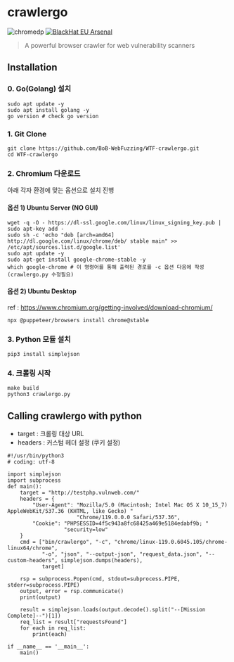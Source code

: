 # crawlergo
![chromedp](https://img.shields.io/badge/chromedp-v0.5.2-brightgreen.svg) [![BlackHat EU Arsenal](https://img.shields.io/badge/BlackHat%20Europe-2021%20Arsenal-blue.svg)](https://www.blackhat.com/eu-21/arsenal/schedule/index.html#crawlergo-a-powerful-browser-crawler-for-web-vulnerability-scanners-25113)

> A powerful browser crawler for web vulnerability scanners

## Installation

### 0. Go(Golang) 설치
```shell
sudo apt update -y
sudo apt install golang -y
go version # check go version
```

### 1. Git Clone
```shell
git clone https://github.com/BoB-WebFuzzing/WTF-crawlergo.git
cd WTF-crawlergo
```
### 2. Chromium 다운로드
아래 각자 환경에 맞는 옵션으로 설치 진행
#### 옵션 1) Ubuntu Server (NO GUI)
```shell
wget -q -O - https://dl-ssl.google.com/linux/linux_signing_key.pub | sudo apt-key add -
sudo sh -c 'echo "deb [arch=amd64] http://dl.google.com/linux/chrome/deb/ stable main" >> /etc/apt/sources.list.d/google.list'
sudo apt update -y
sudo apt-get install google-chrome-stable -y
which google-chrome # 이 명령어를 통해 출력된 경로를 -c 옵션 다음에 작성 (crawlergo.py 수정필요)
```

#### 옵션 2) Ubuntu Desktop
ref : https://www.chromium.org/getting-involved/download-chromium/
```shell
npx @puppeteer/browsers install chrome@stable
```
### 3. Python 모듈 설치
```shell
pip3 install simplejson
```
### 4. 크롤링 시작
```shell
make build
python3 crawlergo.py
```

## Calling crawlergo with python
- target : 크롤링 대상 URL
- headers : 커스텀 헤더 설정 (쿠키 설정)
```python3
#!/usr/bin/python3
# coding: utf-8

import simplejson
import subprocess
def main():
    target = "http://testphp.vulnweb.com/"
    headers = {
        "User-Agent": "Mozilla/5.0 (Macintosh; Intel Mac OS X 10_15_7) AppleWebKit/537.36 (KHTML, like Gecko) "
                      "Chrome/119.0.0.0 Safari/537.36",
        "Cookie": "PHPSESSID=4f5c943a8fc68425a469e5184edabf9b; "
                  "security=low"
    }
    cmd = ["bin/crawlergo", "-c", "chrome/linux-119.0.6045.105/chrome-linux64/chrome",
           "-o", "json", "--output-json", "request_data.json", "--custom-headers", simplejson.dumps(headers),
           target]

    rsp = subprocess.Popen(cmd, stdout=subprocess.PIPE, stderr=subprocess.PIPE)
    output, error = rsp.communicate()
    print(output)

    result = simplejson.loads(output.decode().split("--[Mission Complete]--")[1])
    req_list = result["requestsFound"]
    for each in req_list:
        print(each)

if __name__ == '__main__':
    main()
```
